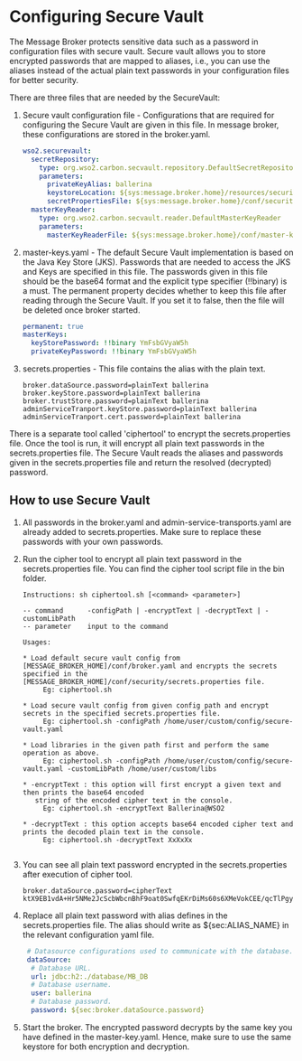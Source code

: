 # Configuring Secure Vault

The Message Broker protects sensitive data such as a password in configuration files with secure vault. Secure vault 
allows you to store encrypted passwords that are mapped to aliases, i.e., you can use the aliases instead of the actual 
plain text passwords in your configuration files for better security.

There are three files that are needed by the SecureVault:

1. Secure vault configuration file - Configurations that are required for configuring the Secure Vault are given in 
this file. In message broker, these configurations are stored in the broker.yaml. 

    ```yaml
    wso2.securevault:
      secretRepository:
        type: org.wso2.carbon.secvault.repository.DefaultSecretRepository
        parameters:
          privateKeyAlias: ballerina
          keystoreLocation: ${sys:message.broker.home}/resources/security/keystore.jks
          secretPropertiesFile: ${sys:message.broker.home}/conf/security/secrets.properties
      masterKeyReader:
        type: org.wso2.carbon.secvault.reader.DefaultMasterKeyReader
        parameters:
          masterKeyReaderFile: ${sys:message.broker.home}/conf/master-keys.yaml
    ```

2. master-keys.yaml - The default Secure Vault implementation is based on the Java Key Store (JKS). Passwords that are 
needed to access the JKS and Keys are specified in this file. The passwords given in this file should be the base64 
format and the explicit type specifier (!!binary) is a must. The permanent property decides whether to keep this file 
after reading through the Secure Vault. If you set it to false, then the file will be deleted once broker started.

    ```yaml
    permanent: true
    masterKeys:
      keyStorePassword: !!binary YmFsbGVyaW5h
      privateKeyPassword: !!binary YmFsbGVyaW5h
    ```

3. secrets.properties - This file contains the alias with the plain text.

    ```properties
    broker.dataSource.password=plainText ballerina
    broker.keyStore.password=plainText ballerina
    broker.trustStore.password=plainText ballerina
    adminServiceTranport.keyStore.password=plainText ballerina
    adminServiceTranport.cert.password=plainText ballerina
    ```

There is a separate tool called 'ciphertool' to encrypt the secrets.properties file. Once the tool is run, it will 
encrypt all plain text passwords in the secrets.properties file. The Secure Vault reads the aliases and passwords given 
in the secrets.properties file and return the resolved (decrypted) password.

## How to use Secure Vault

1. All passwords in the broker.yaml and admin-service-transports.yaml are already added to secrets.properties. Make 
sure to replace these passwords with your own passwords.

2. Run the cipher tool to encrypt all plain text password in the secrets.properties file. You can find the cipher tool 
script file in the bin folder.
    
    ```text
    Instructions: sh ciphertool.sh [<command> <parameter>]
    
    -- command      -configPath | -encryptText | -decryptText | -customLibPath
    -- parameter    input to the command
    
    Usages:
    
    * Load default secure vault config from [MESSAGE_BROKER_HOME]/conf/broker.yaml and encrypts the secrets specified in the [MESSAGE_BROKER_HOME]/conf/security/secrets.properties file. 
         Eg: ciphertool.sh
    
    * Load secure vault config from given config path and encrypt secrets in the specified secrets.properties file.
         Eg: ciphertool.sh -configPath /home/user/custom/config/secure-vault.yaml
    
    * Load libraries in the given path first and perform the same operation as above.
         Eg: ciphertool.sh -configPath /home/user/custom/config/secure-vault.yaml -customLibPath /home/user/custom/libs
    
    * -encryptText : this option will first encrypt a given text and then prints the base64 encoded
       string of the encoded cipher text in the console.
         Eg: ciphertool.sh -encryptText Ballerina@WSO2
    
    * -decryptText : this option accepts base64 encoded cipher text and prints the decoded plain text in the console.
         Eg: ciphertool.sh -decryptText XxXxXx   
     
    ```

3. You can see all plain text password encrypted in the secrets.properties after execution of cipher tool.

    ```properties
    broker.dataSource.password=cipherText ktX9EB1vdA+Hr5NMe2JcScbWbcnBhF9oat0SwfqEKrDiMs60s6XMeVokCEE/qcTlPgy/oKpSVxy/kOTIUOajO7DqCRBgiWCp06eIrpGGyV5Q7b/WERw52yM7UUyKhZpaJR78UDZ2d5zad3LKMJhQVwIJ0JEMERp2Y5tOx3GUvCzNlsecRWyYGe8shKhXA2yC14y2FoaHJBQKwhMpUheuHIQIuPq903tal444NYg63UyD+vrjKr841BEE+7QxVugatuVap5yeOeNVDNXFNw2YPfFsJTR/QSN8hwhBWFcCPltR4cxd03movvuMLwYO3EWKIc+nR9qZ894ha7nATD6L+g\=\=
    ```

4. Replace all plain text password with alias defines in the secrets.properties file. The alias should write as ${sec:ALIAS_NAME} 
in the relevant configuration yaml file.

    ```yaml
     # Datasource configurations used to communicate with the database.
     dataSource:
      # Database URL.
      url: jdbc:h2:./database/MB_DB
      # Database username.
      user: ballerina
      # Database password.
      password: ${sec:broker.dataSource.password}
    ```
    
5. Start the broker. The encrypted password decrypts by the same key you have defined in the master-key.yaml. Hence, 
   make sure to use the same keystore for both encryption and decryption. 